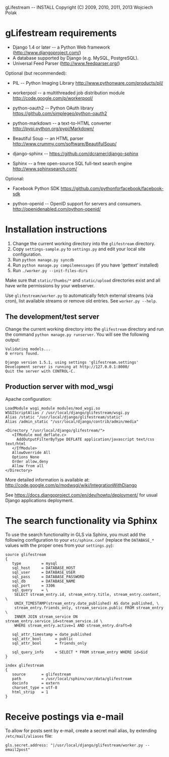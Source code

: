 gLifestream -- INSTALL
Copyright (C) 2009, 2010, 2011, 2013 Wojciech Polak

gLifestream requirements
========================

- Django 1.4 or later -- a Python Web framework (http://www.djangoproject.com/)
- A database supported by Django (e.g. MySQL, PostgreSQL).
- Universal Feed Parser (http://www.feedparser.org/)

Optional (but recommended):

- PIL -- Python Imaging Library
  http://www.pythonware.com/products/pil/

- workerpool -- a multithreaded job distribution module
  http://code.google.com/p/workerpool/

- python-oauth2 -- Python OAuth library
  https://github.com/simplegeo/python-oauth2

- python-markdown -- a text-to-HTML converter
  http://pypi.python.org/pypi/Markdown/

- Beautiful Soup -- an HTML parser
  http://www.crummy.com/software/BeautifulSoup/

- django-sphinx -- https://github.com/dcramer/django-sphinx

- Sphinx -- a free open-source SQL full-text search engine
  http://www.sphinxsearch.com/

Optional:

- Facebook Python SDK
  https://github.com/pythonforfacebook/facebook-sdk

- python-openid -- OpenID support for servers and consumers.
  http://openidenabled.com/python-openid/


Installation instructions
=========================

1. Change the current working directory into the `glifestream` directory.
2. Copy `settings-sample.py` to `settings.py` and edit your local site
   configuration.
3. Run `python manage.py syncdb`
4. Run `python manage.py compilemessages` (if you have 'gettext' installed)
5. Run `./worker.py --init-files-dirs`

Make sure that `static/thumbs/*` and `static/upload` directories exist
and all have write permissions by your webserver.

Use `glifestream/worker.py` to automatically fetch external streams
(via cron), list available streams or remove old entries. See
`worker.py --help`.


The development/test server
---------------------------

Change the current working directory into the `glifestream` directory
and run the command `python manage.py runserver`. You will see
the following output:

    Validating models...
    0 errors found.
    
    Django version 1.5.1, using settings 'glifestream.settings'
    Development server is running at http://127.0.0.1:8000/
    Quit the server with CONTROL-C.


Production server with mod_wsgi
-------------------------------

Apache configuration:

```
LoadModule wsgi_module modules/mod_wsgi.so
WSGIScriptAlias / /usr/local/django/glifestream/wsgi.py
Alias /static "/usr/local/django/glifestream/static"
Alias /admin_static "/usr/local/django/contrib/admin/media"

<Directory "/usr/local/django/glifestream/">
   <IfModule mod_deflate.c>
     AddOutputFilterByType DEFLATE application/javascript text/css text/html
   </IfModule>
   AllowOverride All
   Options None
   Order allow,deny
   Allow from all
</Directory>
```

More detailed information is available at:
http://code.google.com/p/modwsgi/wiki/IntegrationWithDjango

See https://docs.djangoproject.com/en/dev/howto/deployment/
for usual Django applications deployment.


The search functionality via Sphinx
===================================

To use the search functionality in GLS via Sphinx, you must add the
following configuration to your `etc/sphinx.conf` (replace the
`DATABASE_*` values with the proper ones from your `settings.py`):

```
source glifestream
{
   type         = mysql
   sql_host     = DATABASE_HOST
   sql_user     = DATABASE_USER
   sql_pass     = DATABASE_PASSWORD
   sql_db       = DATABASE_NAME
   sql_port     = 3306
   sql_query    = \
	SELECT stream_entry.id, stream_entry.title, stream_entry.content, \
	UNIX_TIMESTAMP(stream_entry.date_published) AS date_published, \
	stream_entry.friends_only, stream_service.public FROM stream_entry \
	INNER JOIN stream_service ON stream_entry.service_id=stream_service.id \
	WHERE stream_entry.active=1 AND stream_entry.draft=0

   sql_attr_timestamp = date_published
   sql_attr_bool      = public
   sql_attr_bool      = friends_only

   sql_query_info     = SELECT * FROM stream_entry WHERE id=$id
}

index glifestream
{
   source       = glifestream
   path         = /usr/local/sphinx/var/data/glifestream
   docinfo      = extern
   charset_type = utf-8
   html_strip   = 1
}
```

Receive postings via e-mail
===========================

To allow for posts sent by e-mail, create a secret mail alias,
by extending `/etc/mail/aliases` file:

`
gls.secret.address: "|/usr/local/django/glifestream/worker.py --email2post"
`
